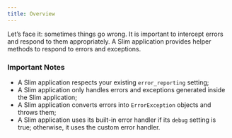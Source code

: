 ```yaml
---
title: Overview
---
```

Let’s face it: sometimes things go wrong. It is important to intercept errors and respond to them appropriately. A
Slim application provides helper methods to respond to errors and exceptions.

### Important Notes

* A Slim application respects your existing `error_reporting` setting;
* A Slim application only handles errors and exceptions generated inside the Slim application;
* A Slim application converts errors into `ErrorException` objects and throws them;
* A Slim application uses its built-in error handler if its `debug` setting is true; otherwise, it uses the custom error handler.
